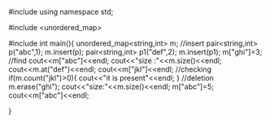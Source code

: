 #include <iostream>
using namespace std;

#include <unordered_map>

#include <string>
int main(){
    unordered_map<string,int> m;
    //insert
    pair<string,int> p("abc",1);
    m.insert(p);
    pair<string,int> p1("def",2);
    m.insert(p1);
    m["ghi"]=3;
    //find
    cout<<m["abc"]<<endl;
    cout<<"size :"<<m.size()<<endl;
    cout<<m.at("def")<<endl;
    cout<<m["jkl"]<<endl;
    //checking
    if(m.count("jkl")>0){
        cout<<"it   is present"<<endl;
    }
    //deletion
    m.erase("ghi");
    cout<<"size:"<<m.size()<<endl;
    m["abc"]=5;
    cout<<m["abc"]<<endl;

}
